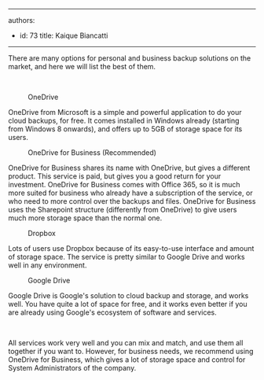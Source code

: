 

---
authors:
  - id: 73
    title: Kaique Biancatti
---




<span class='intro'> There are many options for personal and business backup solutions on the market, and here we will list the best of them.<br> </span>

<p class="ssw15-rteElement-P"><br></p><dd class="ssw15-rteElement-FigureGood">​​​​OneDrive<br></dd><p class="ssw15-rteElement-P">OneDrive from Microsoft is a simple and powerful application to do your cloud backups, for free. It comes installed in Windows already (starting from Windows 8 onwards), and offers up to 5GB of storage space for its users.&#160;<br></p><dd class="ssw15-rteElement-FigureGood">OneDrive for Business (Recommended)<br></dd><p class="ssw15-rteElement-P">​OneDrive for Business shares its name with OneDrive, but gives a different product. This service is paid, but gives you a good return for your investment. OneDrive for Business comes with Office 365, so it is much more suited for business who already have a subscription of the service, or who need to more control over the backups and files. OneDrive for Business uses the Sharepoint structure (differently&#160;from&#160;OneDrive) to give users much more storage space than the normal one.<br></p><dd class="ssw15-rteElement-FigureGood">Dropbox<br></dd><p class="ssw15-rteElement-P">Lots of users use Dropbox because of its easy-to-use interface and amount of storage space. The service is pretty similar to Google Drive and works well in any environment.<br></p><dd class="ssw15-rteElement-FigureGood">Google Drive<br></dd><p>​Google Drive is Google's solution to cloud backup and storage, and works well. You have quite a lot of space for free, and it works even better if you are already using Google's ecosystem of software and services.</p><p><br></p><p>All services work very well and you can mix and match, and use them all together if you want to. However, for business needs, we recommend using OneDrive for Business, which gives a lot of storage space and control for System Administrators of the company.<br></p>


